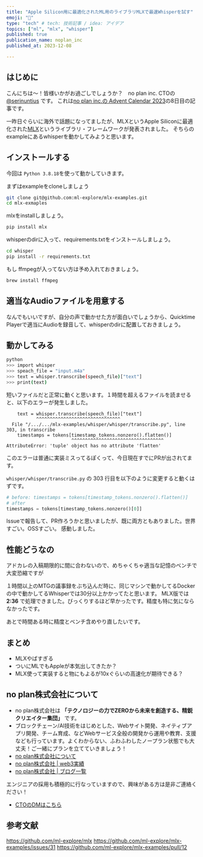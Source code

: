 ```yaml
---
title: "Apple Silicon用に最適化されたML用のライブラリMLXで最速Whisperを試す"
emoji: "🍣"
type: "tech" # tech: 技術記事 / idea: アイデア
topics: ["ml", "mlx", "whisper"]
published: true
publication_name: noplan_inc
published_at: 2023-12-08

---
```


## はじめに

こんにちは〜！皆様いかがお過ごしでしょうか？　no plan inc. CTOの [@serinuntius](https://twitter.com/_serinuntius) です。
これは[no plan inc.の Advent Calendar 2023](https://qiita.com/advent-calendar/2023/noplan_inc)の8日目の記事です。

一昨日ぐらいに海外で話題になってましたが、MLXというApple Siliconに最適化された[MLX](https://github.com/ml-explore/mlx)というライブラリ・フレームワークが発表されました。
そちらのexampleにあるwhisperを動かしてみようと思います。

## インストールする
今回は `Python 3.8.18`を使って動かしていきます。

まずはexampleをcloneしましょう
```bash
git clone git@github.com:ml-explore/mlx-examples.git
cd mlx-exmaples
```

mlxをinstallしましょう。
```bash
pip install mlx
```

whisperのdirに入って、requirements.txtをインストールしましょう。

```bash
cd whisper
pip install -r requirements.txt
```

もし ffmpegが入ってない方は予め入れておきましょう。

```bash
brew install ffmpeg
```

## 適当なAudioファイルを用意する
なんでもいいですが、自分の声で動かせた方が面白いでしょうから、Quicktime Playerで適当にAudioを録音して、whisperのdirに配置しておきましょう。

## 動かしてみる
```bash
python
>>> import whisper
>>> speach_file = "input.m4a"
>>> text = whisper.transcribe(speech_file)["text"]
>>> print(text)
```

短いファイルだと正常に動くと思います。１時間を超えるファイルを読ませると、以下のエラーが発生しました。

```
    text = whisper.transcribe(speech_file)["text"]
           ^^^^^^^^^^^^^^^^^^^^^^^^^^^^^^^
  File "/.../.../mlx-examples/whisper/whisper/transcribe.py", line 303, in transcribe
    timestamps = tokens[timestamp_tokens.nonzero().flatten()]
                        ^^^^^^^^^^^^^^^^^^^^^^^^^^^^^^^^^^
AttributeError: 'tuple' object has no attribute 'flatten'
```

このエラーは普通に実装ミスってるぽくって、今日現在すでにPRが出されてます。

`whisper/whisper/transcribe.py` の 303 行目を以下のように変更すると動くはずです。

```python
# before: timestamps = tokens[timestamp_tokens.nonzero().flatten()]
# after
timestamps = tokens[timestamp_tokens.nonzero()[0]]
```

Issueで報告して、PR作ろうかと思いましたが、既に両方ともありました。世界すごい。OSSすごい。
感動しました。

## 性能どうなの
アドカレの入稿期限的に間に合わないので、めちゃくちゃ適当な記憶のベンチで大変恐縮ですが

１時間以上のMTGの議事録をぶち込んだ時に、同じマシンで動かしてるDockerの中で動かしてるWhisperでは30分以上かかってたと思います。
MLX版では **2:36** で処理できました。びっくりするほど早かったです。精度も特に気にならなかったです。

あとで時間ある時に精度とベンチ含めやり直したいです。

## まとめ

- MLXやばすぎる
- ついにMLでもAppleが本気出してきたか？
- MLX使って実装すると物にもよるが10xぐらいの高速化が期待できる？


## no plan株式会社について
- no plan株式会社は **「テクノロジーの力でZEROから未来を創造する、精鋭クリエイター集団」** です。
- ブロックチェーン/AI技術をはじめとした、Webサイト開発、ネイティブアプリ開発、チーム育成、などWebサービス全般の開発から運用や教育、支援なども行っています。よくわからない、ふわふわしたノープラン状態でも大丈夫！ご一緒にプランを立てていきましょう！
- [no plan株式会社について](https://noplan-inc.com)
- [no plan株式会社 | web3実績](https://noplan-inc.com/web3)
- [no plan株式会社 | ブログ一覧](https://noplan-inc.com/blog)

エンジニアの採用も積極的に行なっていますので、興味がある方は是非ご連絡ください！
- [CTOのDMはこちら](https://twitter.com/_serinuntius)


## 参考文献
https://github.com/ml-explore/mlx
https://github.com/ml-explore/mlx-examples/issues/31
https://github.com/ml-explore/mlx-examples/pull/12
